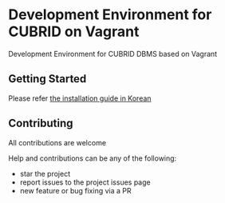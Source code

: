 # Development Environment for CUBRID on Vagrant
Development Environment for CUBRID DBMS based on Vagrant

## Getting Started
Please refer [the installation guide in Korean](https://github.com/hgryoo/cubrid-vagrant-dev/wiki/Installation-Guide-(Korean))

## Contributing
All contributions are welcome

Help and contributions can be any of the following:
- star the project
- report issues to the project issues page
- new feature or bug fixing via a PR